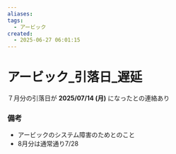 ```yaml
---
aliases: 
tags:
  - アービック
created:
  - 2025-06-27 06:01:15
---
```


# アービック_引落日_遅延

７月分の引落日が **2025/07/14 (月)** になったとの連絡あり

### 備考

- アービックのシステム障害のためとのこと
- 8月分は通常通り7/28





